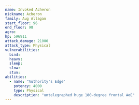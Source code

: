```yaml
---
name: Invoked Acheron
nickname: Acheron
family: Aug Allagan
start_floor: 96
end_floor: 98
agro: 
hp: 596911
attack_damage: 21000
attack_type: Physical
vulnerabilities:
  bind: 
  heavy: 
  sleep: 
  slow: 
  stun: 
abilities:
  - name: "Authority's Edge"
    potency: 4000
    type: Physical
    description: "untelegraphed huge 180-degree frontal AoE"
---
```

